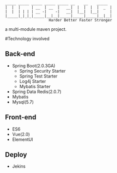 ```text
_____ _____ _____ _____ _____ __    __    _____ 
|  |  |     | __  | __  |   __|  |  |  |  |  _  |
|  |  | | | | __ -|    -|   __|  |__|  |__|     |
|_____|_|_|_|_____|__|__|_____|_____|_____|__|__|
                    Harder Better Faster Stronger
```
  
a multi-module maven project.  

#Technology involved
## Back-end
- Spring Boot(2.0.3GA)
    - Spring Security Starter
    - Spring Test Starter
    - Log4j Starter
    - Mybatis Starter
- Spring Data Redis(2.0.7)
- Mybatis
- Mysql(5.7)
## Front-end
- ES6
- Vue(2.0)
- ElementUI
## Deploy
- Jekins
